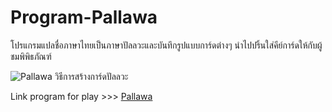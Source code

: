 # Program-Pallawa
โปรแกรมแปลชื่อภาษาไทยเป็นภาษาปัลลวะและบันทึกรูปแบบการ์ดต่างๆ นำไปปริ้นใส่คีย์การ์ดให้กับผู้ชมพิพิธภัณฑ์

![Pallawa วิธีการสร้างการ์ดปัลลวะ](https://github.com/user-attachments/assets/dbe203d8-2da4-41ff-b338-71a012c68807)

Link program for play >>> [Pallawa](https://drive.google.com/file/d/1F7-Dt687V2j1uEJ8-4KRGSQer65-DU9D/view?usp=sharing)
